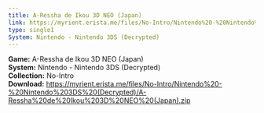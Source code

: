 ```yaml
---
title: A-Ressha de Ikou 3D NEO (Japan)
link: https://myrient.erista.me/files/No-Intro/Nintendo%20-%20Nintendo%203DS%20(Decrypted)/A-Ressha%20de%20Ikou%203D%20NEO%20(Japan).zip
type: single1
System: Nintendo - Nintendo 3DS (Decrypted)
---
```

<b>Game:</b> A-Ressha de Ikou 3D NEO (Japan)<br>
<b>System:</b> Nintendo - Nintendo 3DS (Decrypted)<br>
<b>Collection:</b> No-Intro<br>
<b>Download:</b> https://myrient.erista.me/files/No-Intro/Nintendo%20-%20Nintendo%203DS%20(Decrypted)/A-Ressha%20de%20Ikou%203D%20NEO%20(Japan).zip